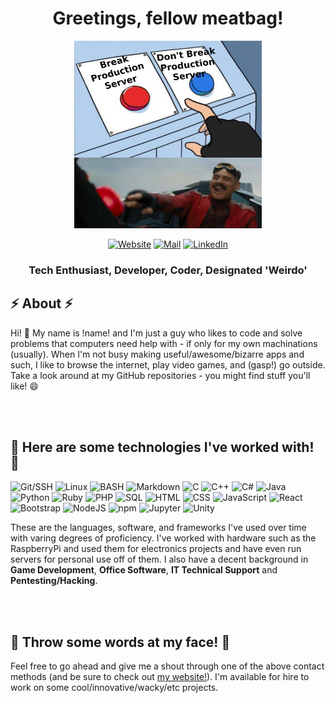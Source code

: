 <h1 align="center">Greetings, fellow meatbag!</h1>

<p align="center"><img src="prez_butt.jpg" alt="Funny meme pic" title="I feel I have more in common with Robotnik than Sonic these days, amirite?" width=300px height=300px></p>

<p align="center">
  <a href="https://cwylycode.github.io"><img alt="Website" src="https://img.shields.io/badge/Website-C20A0A?logo=internetexplorer&logoColor=white&style=for-the-badge" /></a>
  <a href="#"><img alt="Mail" src="https://img.shields.io/badge/Mail-28C20A?logo=gmail&logoColor=white&style=for-the-badge" /></a>
  <a href="#"><img alt="LinkedIn" src="https://img.shields.io/badge/LinkedIn-0A66C2?logo=linkedin&logoColor=white&style=for-the-badge" /></a>
</p>

<h3 align="center">Tech Enthusiast, Developer, Coder, Designated 'Weirdo'</h4>

<h2>⚡ About ⚡</h2>

Hi! 👋 My name is !name! and I'm just a guy who likes to code and solve problems that computers need help with - if only for my own machinations (usually). When I'm not busy making useful/awesome/bizarre apps and such, I like to browse the internet, play video games, and (gasp!) go outside. Take a look around at my GitHub repositories - you might find stuff you'll like! 😄

<br>
<br>

<h2>🤔 Here are some technologies I've worked with! 🤔</h2>

<p>
  <img alt="Git/SSH" src="https://img.shields.io/badge/Git%2FSSH-F05032?logo=git&logoColor=white&style=for-the-badge" />
  <img alt="Linux" src="https://img.shields.io/badge/Linux-FCC624?logo=linux&logoColor=black&style=for-the-badge" />
  <img alt="BASH" src="https://img.shields.io/badge/BASH-4EAA25?logo=gnubash&logoColor=white&style=for-the-badge" />
  <img alt="Markdown" src="https://img.shields.io/badge/Markdown-000000?logo=markdown&logoColor=white&style=for-the-badge" />
  <img alt="C" src="https://img.shields.io/badge/C-A8B9CC?logo=c&logoColor=white&style=for-the-badge" />
  <img alt="C++" src="https://img.shields.io/badge/C%2B%2B-00599C?logo=cplusplus&logoColor=white&style=for-the-badge" />
  <img alt="C#" src="https://img.shields.io/badge/C%23-239120?logo=c-sharp&logoColor=white&style=for-the-badge" />
  <img alt="Java" src="https://img.shields.io/badge/Java-007396?logo=java&logoColor=white&style=for-the-badge" />
  <img alt="Python" src="https://img.shields.io/badge/Python-3776AB?logo=python&logoColor=white&style=for-the-badge" />
  <img alt="Ruby" src="https://img.shields.io/badge/Ruby-CC342D?logo=ruby&logoColor=white&style=for-the-badge" />
  <img alt="PHP" src="https://img.shields.io/badge/PHP-777BB4?logo=php&logoColor=white&style=for-the-badge" />
  <img alt="SQL" src="https://img.shields.io/badge/SQL-003B57?logo=sqlite&logoColor=white&style=for-the-badge" />
  <img alt="HTML" src="https://img.shields.io/badge/HTML-E34F26?logo=html5&logoColor=white&style=for-the-badge" />
  <img alt="CSS" src="https://img.shields.io/badge/CSS-1572B6?logo=css3&logoColor=white&style=for-the-badge" />
  <img alt="JavaScript" src="https://img.shields.io/badge/JavaScript-F7DF1E?logo=javascript&logoColor=white&style=for-the-badge" />
  <img alt="React" src="https://img.shields.io/badge/React-61DAFB?logo=react&logoColor=white&style=for-the-badge" />
  <img alt="Bootstrap" src="https://img.shields.io/badge/Bootstrap-7952B3?logo=bootstrap&logoColor=white&style=for-the-badge" />
  <img alt="NodeJS" src="https://img.shields.io/badge/Node.js-339933?logo=nodedotjs&logoColor=white&style=for-the-badge" />
  <img alt="npm" src="https://img.shields.io/badge/npm-CB3837?logo=npm&logoColor=white&style=for-the-badge" />
  <img alt="Jupyter" src="https://img.shields.io/badge/Jupyter-F37626?logo=jupyter&logoColor=white&style=for-the-badge" />
  <img alt="Unity" src="https://img.shields.io/badge/Unity-000000?logo=unity&logoColor=white&style=for-the-badge" />
</p>

These are the languages, software, and frameworks I've used over time with varing degrees of proficiency. I've worked with hardware such as the RaspberryPi and used them for electronics projects and have even run servers for personal use off of them. I also have a decent background in **Game Development**, **Office Software**, **IT Technical Support** and **Pentesting/Hacking**.

<br>
<br>

<h2>💬 Throw some words at my face! 💬</h2>

Feel free to go ahead and give me a shout through one of the above contact methods (and be sure to check out [my website!](https://cwylycode.github.io)). I'm available for hire to work on some cool/innovative/wacky/etc projects.






<!--
**ptthhhhbbbb** is a ✨ _special_ ✨ repository because its `README.md` (this file) appears on your GitHub profile.

Here are some ideas to get you started:

- 🔭 I’m currently working on ...
- 🌱 I’m currently learning ...
- 👯 I’m looking to collaborate on ...
- 🤔 I’m looking for help with ...
- 💬 Ask me about ...
- 📫 How to reach me: ...
- 😄 Pronouns: ...
- ⚡ Fun fact: ...
-->

